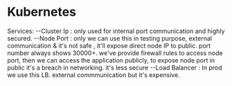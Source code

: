 # Kubernetes

Services:
--Cluster Ip : only used for internal port communication and highly secured.
--Node Port : only we can use this in testing purpose, external communication & it's not safe , it'll expose direct node IP to public. port  number always shows 30000+. we've provide firewall rules to access node port, then we can access the application publicly, to expose node port in public it's a breach in networking. it's less secure
--Load Balancer : In prod we use this LB. external commmunication but it's expensive.